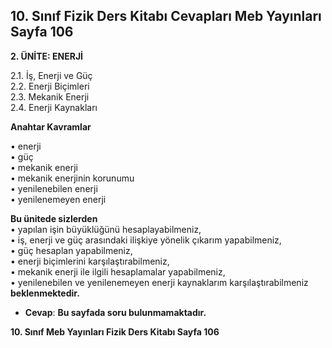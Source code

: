 ## 10. Sınıf Fizik Ders Kitabı Cevapları Meb Yayınları Sayfa 106

**2. ÜNİTE: ENERJİ**

2.1. İş, Enerji ve Güç  
 2.2. Enerji Biçimleri  
 2.3. Mekanik Enerji  
 2.4. Enerji Kaynakları

**Anahtar Kavramlar**

• enerji  
 • güç  
 • mekanik enerji  
 • mekanik enerjinin korunumu  
 • yenilenebilen enerji  
 • yenilenemeyen enerji

**Bu ünitede sizlerden**  
 • yapılan işin büyüklüğünü hesaplayabilmeniz,  
 • iş, enerji ve güç arasındaki ilişkiye yönelik çıkarım yapabilmeniz,  
 • güç hesaplan yapabilmeniz,  
 • enerji biçimlerini karşılaştırabilmeniz,  
 • mekanik enerji ile ilgili hesaplamalar yapabilmeniz,  
 • yenilenebilen ve yenilenemeyen enerji kaynaklarım karşılaştırabilmeniz  
 **beklenmektedir.**

* **Cevap**: **Bu sayfada soru bulunmamaktadır.**

**10. Sınıf Meb Yayınları Fizik Ders Kitabı Sayfa 106**